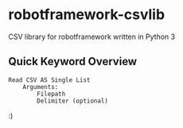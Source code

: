 # robotframework-csvlib
CSV library for robotframework written in Python 3


## Quick Keyword Overview
```
Read CSV AS Single List 
    Arguments:
        Filepath
        Delimiter (optional)
```

:)
